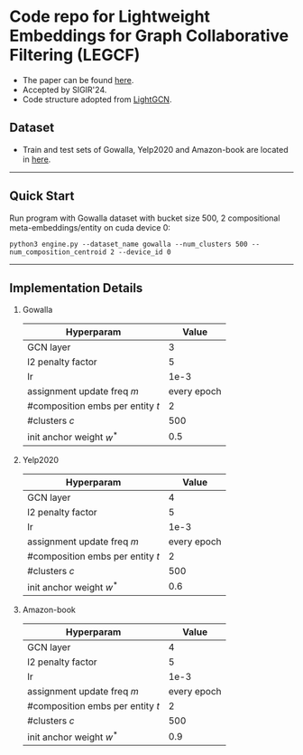 # Code repo for Lightweight Embeddings for Graph Collaborative Filtering (LEGCF)

- The paper can be found [here](https://arxiv.org/abs/2403.18479).
- Accepted by SIGIR'24.
- Code structure adopted from [LightGCN](https://github.com/gusye1234/LightGCN-PyTorch).

## Dataset
- Train and test sets of Gowalla, Yelp2020 and Amazon-book are located in [here](./data).

---

## Quick Start

Run program with Gowalla dataset with bucket size 500, 2 compositional meta-embeddings/entity on cuda device 0:
```shell
python3 engine.py --dataset_name gowalla --num_clusters 500 --num_composition_centroid 2 --device_id 0
```


---

## Implementation Details

1. Gowalla

   | Hyperparam               | Value       |
   |--------------------------|-------------|
   | GCN layer                | 3           |
   | l2 penalty factor        | 5           |
   | lr                       | 1e-3        |
   | assignment update freq $m$  | every epoch |
   | \#composition embs per entity $t$ | 2  |
   | \#clusters         $c$       | 500     | 
   | init anchor weight $w^*$  | 0.5     |
   
2.  Yelp2020 

    | Hyperparam                   | Value       |
    |------------------------------|-------------|
    | GCN layer                    | 4           |
    | l2 penalty factor            | 5           |
    | lr                           | 1e-3        |
    | assignment update freq  $m$  | every epoch |
    | #composition embs per entity $t$ | 2       |
    | #clusters            $c$     | 500         |
    | init anchor weight $w^*$  | 0.6          |

3. Amazon-book

   | Hyperparam                   | Value       |
    |------------------------------|-------------|
    | GCN layer                    | 4           |
    | l2 penalty factor            | 5           |
    | lr                           | 1e-3        |
    | assignment update freq  $m$  | every epoch |
    | #composition embs per entity $t$ | 2       |
    | #clusters            $c$     | 500         |
    | init anchor weight $w^*$  | 0.9          |

